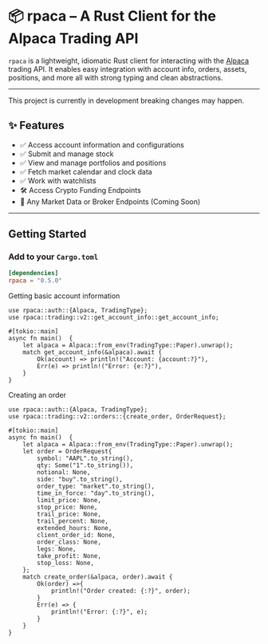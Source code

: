 # 📦 rpaca – A Rust Client for the Alpaca Trading API

`rpaca` is a lightweight, idiomatic Rust client for interacting with the [Alpaca](https://alpaca.markets) trading API.
It enables easy integration with account info, orders, assets, positions, and more all with strong typing and clean
abstractions.

---


This project is currently in development breaking changes may happen.

## ✨ Features

- ✅ Access account information and configurations
- ✅ Submit and manage stock
- ✅ View and manage portfolios and positions
- ✅ Fetch market calendar and clock data
- ✅ Work with watchlists
- 🛠️ Access Crypto Funding Endpoints
- 🚧 Any Market Data or Broker Endpoints (Coming Soon)

---

## Getting Started

### Add to your `Cargo.toml`

```toml
[dependencies]
rpaca = "0.5.0"  
```

Getting basic account information

```
use rpaca::auth::{Alpaca, TradingType};
use rpaca::trading::v2::get_account_info::get_account_info;

#[tokio::main]
async fn main()  {
    let alpaca = Alpaca::from_env(TradingType::Paper).unwrap();
    match get_account_info(&alpaca).await {
        Ok(account) => println!("Account: {account:?}"),
        Err(e) => println!("Error: {e:?}"),
    }
}
```  

Creating an order

```
use rpaca::auth::{Alpaca, TradingType};
use rpaca::trading::v2::orders::{create_order, OrderRequest};

#[tokio::main]
async fn main()  {
    let alpaca = Alpaca::from_env(TradingType::Paper).unwrap();
    let order = OrderRequest{
        symbol: "AAPL".to_string(),
        qty: Some("1".to_string()),
        notional: None,
        side: "buy".to_string(),
        order_type: "market".to_string(),
        time_in_force: "day".to_string(),
        limit_price: None,
        stop_price: None,
        trail_price: None,
        trail_percent: None,
        extended_hours: None,
        client_order_id: None,
        order_class: None,
        legs: None,
        take_profit: None,
        stop_loss: None,
    };
    match create_order(&alpaca, order).await {
        Ok(order) =>{
            println!("Order created: {:?}", order);
        }
        Err(e) => {
            println!("Error: {:?}", e);
        }
    }
}

```